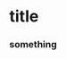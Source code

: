 <link rel="stylesheet" type="text/css" href="../../../../src/site/css/style.css">

# title
### something
